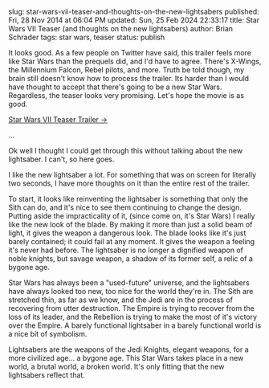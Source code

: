 slug: star-wars-vii-teaser-and-thoughts-on-the-new-lightsabers
published: Fri, 28 Nov 2014 at 06:04 PM
updated: Sun, 25 Feb 2024 22:33:17 
title: Star Wars VII Teaser (and thoughts on the new lightsabers) 
author: Brian Schrader
tags: star wars, teaser
status: publish

It looks good. As a few people on Twitter have said, this trailer feels more like Star Wars than the prequels did, and I'd have to agree. There's X-Wings, the Millennium Falcon, Rebel pilots, and more. Truth be told though, my brain still doesn't know how to process the trailer. Its harder than I would have thought to accept that there's going to be a new Star Wars. Regardless, the teaser looks very promising. Let's hope the movie is as good.

[Star Wars VII Teaser Trailer &#8594;](https://www.youtube.com/watch?v=OMOVFvcNfvE)

...

Ok well I thought I could get through this without talking about the new lightsaber. I can't, so here goes.

I like the new lightsaber a lot. For something that was on screen for literally two seconds, I have more thoughts on it than the entire rest of the trailer.

To start, it looks like reinventing the lightsaber is something that only the Sith can do, and it's nice to see them continuing to change the design. Putting aside the impracticality of it, (since come on, it's Star Wars) I really like the new look of the blade. By making it more than just a solid beam of light, it gives the weapon a dangerous look. The blade looks like it's just barely contained; it could fail at any moment. It gives the weapon a feeling it's never had before. The lightsaber is no longer a dignified weapon of noble knights, but savage weapon, a shadow of its former self, a relic of a bygone age.

Star Wars has always been a "used-future" universe, and the lightsabers have always looked too new, too nice for the world they're in. The Sith are stretched thin, as far as we know, and the Jedi are in the process of recovering from utter destruction. The Empire is trying to recover from the loss of its leader, and the Rebellion is trying to make the most of it's victory over the Empire. A barely functional lightsaber in a barely functional world is a nice bit of symbolism. 

Lightsabers are the weapons of the Jedi Knights, elegant weapons, for a more civilized age... a bygone age. This Star Wars takes place in a new world, a brutal world, a broken world. It's only fitting that the new lightsabers reflect that.